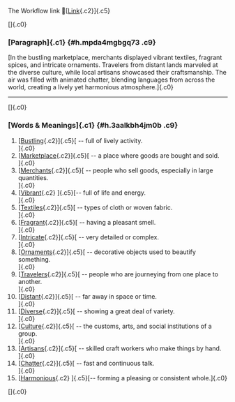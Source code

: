 The Workflow link
👏[[Link](https://www.google.com/url?q=http://www.google.com&sa=D&source=editors&ust=1758076139658638&usg=AOvVaw2iQSVtZunQdyfHJtx4UTyY){.c2}]{.c5}

[]{.c0}

### [Paragraph]{.c1} {#h.mpda4mgbgq73 .c9}

[In the bustling marketplace, merchants displayed vibrant textiles,
fragrant spices, and intricate ornaments. Travelers from distant lands
marveled at the diverse culture, while local artisans showcased their
craftsmanship. The air was filled with animated chatter, blending
languages from across the world, creating a lively yet harmonious
atmosphere.]{.c0}

------------------------------------------------------------------------

[]{.c0}

### [Words & Meanings]{.c1} {#h.3aalkbh4jm0b .c9}

1.  [[Bustling](https://www.google.com/url?q=http://www.google.com&sa=D&source=editors&ust=1758076139659244&usg=AOvVaw2pP-ISxMlJ5lxcDbIO3NRw){.c2}]{.c5}[ --
    full of lively activity.\
    ]{.c0}
2.  [[Marketplace](https://www.google.com/url?q=http://www.google.com&sa=D&source=editors&ust=1758076139659361&usg=AOvVaw0XRG8SRt9TxPmrw2Nf4ZZk){.c2}]{.c5}[ --
    a place where goods are bought and sold.\
    ]{.c0}
3.  [[Merchants](https://www.google.com/url?q=http://www.google.com&sa=D&source=editors&ust=1758076139659473&usg=AOvVaw2koirJHkpEDW_w5Ogsx27T){.c2}]{.c5}[ --
    people who sell goods, especially in large quantities.\
    ]{.c0}
4.  [[Vibrant](https://www.google.com/url?q=http://www.google.com&sa=D&source=editors&ust=1758076139659610&usg=AOvVaw3CXkOLdtsLVoLNy5fab1io){.c2}
    ]{.c5}[-- full of life and energy.\
    ]{.c0}
5.  [[Textiles](https://www.google.com/url?q=http://www.google.com&sa=D&source=editors&ust=1758076139659707&usg=AOvVaw3YISUgSvZ1GZ_lmKHsEnTK){.c2}]{.c5}[ --
    types of cloth or woven fabric.\
    ]{.c0}
6.  [[Fragrant](https://www.google.com/url?q=http://www.google.com&sa=D&source=editors&ust=1758076139659810&usg=AOvVaw2S0TRbGhseXtUkVfcVOOPw){.c2}]{.c5}[ --
    having a pleasant smell.\
    ]{.c0}
7.  [[Intricate](https://www.google.com/url?q=http://www.google.com&sa=D&source=editors&ust=1758076139659903&usg=AOvVaw3BZzYu3tnSYjcVHE84ybVa){.c2}]{.c5}[ --
    very detailed or complex.\
    ]{.c0}
8.  [[Ornaments](https://www.google.com/url?q=http://www.google.com&sa=D&source=editors&ust=1758076139659995&usg=AOvVaw0tZLw4jy475QTtDEtqmL0t){.c2}]{.c5}[ --
    decorative objects used to beautify something.\
    ]{.c0}
9.  [[Travelers](https://www.google.com/url?q=http://www.google.com&sa=D&source=editors&ust=1758076139660106&usg=AOvVaw1N74uPrQhrgnZgu-qtXV5k){.c2}]{.c5}[ --
    people who are journeying from one place to another.\
    ]{.c0}
10. [[Distant](https://www.google.com/url?q=http://www.google.com&sa=D&source=editors&ust=1758076139660223&usg=AOvVaw3EtrDhgnwL7u11uYJt_uvI){.c2}]{.c5}[ --
    far away in space or time.\
    ]{.c0}
11. [[Diverse](https://www.google.com/url?q=http://www.google.com&sa=D&source=editors&ust=1758076139660316&usg=AOvVaw2LpluGXdButV0DOM1wRSvc){.c2}]{.c5}[ --
    showing a great deal of variety.\
    ]{.c0}
12. [[Culture](https://www.google.com/url?q=http://www.google.com&sa=D&source=editors&ust=1758076139660415&usg=AOvVaw1-WKSqtU2enlswv4aeaOzm){.c2}]{.c5}[ --
    the customs, arts, and social institutions of a group.\
    ]{.c0}
13. [[Artisans](https://www.google.com/url?q=http://www.google.com&sa=D&source=editors&ust=1758076139660541&usg=AOvVaw3FTeFXcAfV0LB7DWgu7VSi){.c2}]{.c5}[ --
    skilled craft workers who make things by hand.\
    ]{.c0}
14. [[Chatter](https://www.google.com/url?q=http://www.google.com&sa=D&source=editors&ust=1758076139660654&usg=AOvVaw21bk7wDUpCR9_GkFHx4qEG){.c2}]{.c5}[ --
    fast and continuous talk.\
    ]{.c0}
15. [[Harmonious](https://www.google.com/url?q=http://www.google.com&sa=D&source=editors&ust=1758076139660749&usg=AOvVaw1B8rtLY9TiLidzSpf8I030){.c2}
    ]{.c5}[-- forming a pleasing or consistent whole.]{.c0}

[]{.c0}
